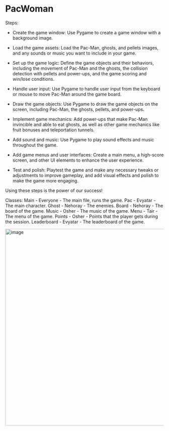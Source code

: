 # PacWoman

Steps:
* Create the game window: Use Pygame to create a game window with a background image.

* Load the game assets: Load the Pac-Man, ghosts, and pellets images, and any sounds or music you want to include in your game.

* Set up the game logic: Define the game objects and their behaviors, including the movement of Pac-Man and the ghosts, the collision detection with pellets and power-ups, and the game scoring and win/lose conditions.

* Handle user input: Use Pygame to handle user input from the keyboard or mouse to move Pac-Man around the game board.

* Draw the game objects: Use Pygame to draw the game objects on the screen, including Pac-Man, the ghosts, pellets, and power-ups.

* Implement game mechanics: Add power-ups that make Pac-Man invincible and able to eat ghosts, as well as other game mechanics like fruit bonuses and teleportation tunnels.

* Add sound and music: Use Pygame to play sound effects and music throughout the game.

* Add game menus and user interfaces: Create a main menu, a high-score screen, and other UI elements to enhance the user experience.

* Test and polish: Playtest the game and make any necessary tweaks or adjustments to improve gameplay, and add visual effects and polish to make the game more engaging.

Using these steps is the power of our success!

Classes:
Main - Everyone - The main file, runs the game.
Pac - Evyatar - The main character.
Ghost - Nehoray - The enemies.
Board - Nehoray - The board of the game.
Music - Osher - The music of the game.
Menu - Tair - The menu of the game.
Points - Osher - Points that the player gets during the session.
Leaderboard - Evyatar - The leaderboard of the game.

<img width="623" alt="image" src="https://user-images.githubusercontent.com/91248841/220422680-153e5d4e-d3e2-4e2f-a9a4-4727dd98ec7c.png">


